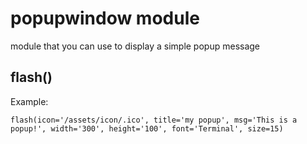 # popupwindow module
module that you can use to display a simple popup message
## flash()
Example:
```
flash(icon='/assets/icon/.ico', title='my popup', msg='This is a popup!', width='300', height='100', font='Terminal', size=15)
```
